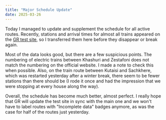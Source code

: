 ```yaml
---
title: "Major Schedule Update"
date: 2025-03-26
---
```

Today I managed to update and supplement the schedule for all active routes. Recently, stations and arrival times for almost all trains appeared on the [GR test site](https://gr.com.ge/en), so I transferred them here before they disappear or break again.

Most of the data looks good, but there are a few suspicious points. The numbering of electric trains between Khashuri and Zestafoni does not match the numbering on the official website. I made a note to check this when possible. Also, on the train route between Kutaisi and Sachkhere, which was restarted yesterday after a winter break, there seem to be fewer stations than there should be (I rode it once and had the impression that we were stopping at every house along the way).

Overall, the schedule has become much better, almost perfect. I really hope that GR will update the test site in sync with the main one and we won't have to label routes with "Incomplete data" badges anymore, as was the case for half of the routes just yesterday. 